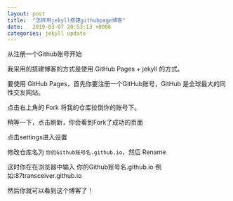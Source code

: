 ```yaml
---
layout: post
title:  "怎样用jekyll搭建githubpage博客"
date:   2019-03-07 20:53:13 +0000
categories: jekyll update
---
```

从注册一个Github账号开始

我采用的搭建博客的方式是使用 GitHub Pages + jekyll 的方式。

要使用 GitHub Pages，首先你要注册一个GitHub账号，GitHub 是全球最大的同性交友网站。

点击右上角的 Fork 将我的仓库拉倒你的账号下。

稍等一下，点击刷新，你会看到Fork了成功的页面

点击settings进入设置

修改仓库名为 `你的Github账号名.github.io`，然后 Rename 

这时你在在浏览器中输入 你的Github账号名.github.io 例如:87transceiver.github.io

然后你就可以看到这个博客了！
